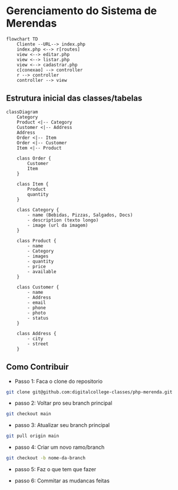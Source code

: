 # Gerenciamento do Sistema de Merendas

```mermaid
flowchart TD
    Cliente --URL--> index.php
    index.php <--> r[routes]
    view <--> editar.php
    view <--> listar.php
    view <--> cadastrar.php
    c[conexao] --> controller
    r --> controller
    controller --> view
```

## Estrutura inicial das classes/tabelas

```mermaid
classDiagram
    Category 
    Product <|-- Category
    Customer <|-- Address
    Address 
    Order <|-- Item
    Order <|-- Customer
    Item <|-- Product

    class Order {
        Customer
        Item
    }

    class Item {
        Product
        quantity
    }

    class Category {
        - name (Bebidas, Pizzas, Salgados, Docs)
        - description (texto longo)
        - image (url da imagem)
    }

    class Product {
        - name
        - Category
        - images
        - quantity
        - price
        - available
    }

    class Customer {
        - name
        - Address
        - email
        - phone
        - photo
        - status
    }
    
    class Address {
        - city
        - street
    }
```


## Como Contribuir

- Passo 1: Faca o clone do repositorio
```bash
git clone git@github.com:digitalcollege-classes/php-merenda.git
```


- passo 2: Voltar pro seu branch principal
```bash
git checkout main
```

- passo 3: Atualizar seu branch principal
```bash
git pull origin main
```

- passo 4: Criar um novo ramo/branch
```bash
git checkout -b nome-da-branch
```

- passo 5: Faz o que tem que fazer

- passo 6: Commitar as mudancas feitas


